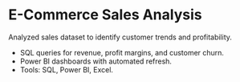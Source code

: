 # E-Commerce Sales Analysis  
Analyzed sales dataset to identify customer trends and profitability.  
- SQL queries for revenue, profit margins, and customer churn.  
- Power BI dashboards with automated refresh.  
- Tools: SQL, Power BI, Excel.  
